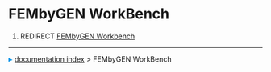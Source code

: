 # FEMbyGEN WorkBench
1.  REDIRECT [FEMbyGEN Workbench](FEMbyGEN_Workbench.md)



---
![](images/Right_arrow.png) [documentation index](../README.md) > FEMbyGEN WorkBench
